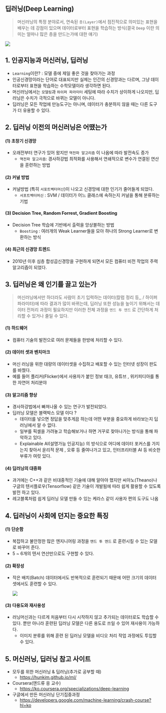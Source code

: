 ## 딥러닝(Deep Learning)

> 머신러닝의 특정 분야로서, 연속된 `층(Layer)`에서 점진적으로 의미있는 표현을 배우는 데 강점이 있으며 데이터로부터 표현을 학습하는 방식(결국 `Deep` 이란 의미는 얼마나 많은 층을 만드는가에 대한 얘기)

![](https://miro.medium.com/max/453/1*51D0MqtqHu3h2vTE5oJ-7g.png)

## 1. 인공지능과 머신러닝, 딥러닝

- `Learning`이란? : 모델 중에 제일 좋은 것을 찾아가는 과정
- 인공신경망이라는 단어로 대표되지만 실제는 인간의 신경망과는 다르며, 그냥 데이터로부터 표현을 학습하는 수학모델이라 생각하면 된다.
- 머신러닝에서는 `모델링`과 `하이퍼 파라미터` 세팅에 따라 수치가 상이하게 나오지만, 딥러닝은 수치가 극적으로 바뀌는 모델이 아니다.
- 딥러닝은 모든 작업에 만능도구는 아니며, 데이터가 충분하지 않을 때는 다른 도구가 더 유용할 수 있다.



## 2. 딥러닝 이전의 머신러닝은 어땠는가

#### (1) 초창기 신경망

- 오래전부터 연구가 있어 왔지만 `역전파 알고리즘` 이 나옴에 따라 발전속도 증가
  * `역전파 알고리즘`: 경사하강법 최적화를 사용해서 연쇄적으로 변수가 연결된 연산을 훈련하는 방법

#### (2) 커널 방법

- 커널방법 (특히 `서포트벡터머신`)이 나오고 신경망에 대한 인기가 줄어들게 되었다.
  * `서포트벡터머신` : SVM / 데이터가 어느 클래스에 속하는지 커널을 통해 분류하는 기법

#### (3) Decision Tree, Random Forrest, Gradient Boosting

- Decision Tree 학습에 기반에서 출력을 앙상블하는 방법
  * `Boosting` : 여러개의 Weak Learner들을 모아 하나의 Strong Learner로 변환하는 방식

#### (4) 최근의 신경망 트렌드

- 2010년 이후 심층 합성곱신경망을 구현하게 되면서 모든 컴퓨터 비전 작업의 주력 알고리즘이 되었다.



## 3. 딥러닝은 왜 인기를 끌고 있는가

> 머신러닝에서만 하더라도 사람이 초기 입력하는 데이터(칼럼 정리 등,, / 하이퍼 파라미터)에 따라 결과가 많이 바뀌는데, 딥러닝 또한 성능을 높이기 위해서는 데이터 전처리 과정이 필요하지만 이러한 전체 과정을 `엔드 투 엔드` 로 간단하게 처리할 수 있거나 줄일 수 있다.

#### (1) 하드웨어

- 컴퓨터 기술의 발전으로 여러 문제들을 한방에 처리할 수 있다.  

#### (2) 데이터 셋과 벤치마크

- 머신 러닝을 위한 대량의 데이터셋을 수집하고 배포할 수 있는 인터넷 성장이 판도를 바꿨다. 
- 예를 들어 플리커(Flicker)에서 사용자가 붙인 정보 태크, 유튜브 , 위키피디아를 통한 자연어 처리분야

#### (3) 알고리즘 향상 

- 경사하강법에서 빠져나올 수 있는 연구가 발전되었다.
- 딥러닝 모델은 블랙박스 모델 이다 ?
  * 데이터를 넣으면 정답을 맞추게끔 하는데 어떤 부분을 중요하게 바라보는지 딥러닝에서 알 수 없다.
  * 일부를 픽셀을 가려놓고 학습해보거나 하면 거꾸로 찾아나가는 방식을 통해 파악하고 있다.
  * Explainable AI(설명가능 인공지능) 의 방식으로 어디에 데이터 포커스를 가지는지 찾아서 윤리적 문제 , 오류 등 줄여나가고 있고, 인터프리터블 AI 등 비슷한 부류가 여럿 있다.

#### (4) 딥러닝의 대중화 

- 과거에는 C++과 같은 비대중적인 기술에 대해 알아야 했지만 씨아노(Theano)나 구글의 텐서플로우(Tensorflow) 같은 기술이 개발됨에 따라 쉽게 활용할 수 있도록 발전 하고 있다.
- 레고블록처럼 쉽게 딥러닝 모델 만들 수 있는 케라스 같이 사용자 편의 도구도 나옴



## 4. 딥러닝이 사회에 던지는 중요한 특징

#### (1) 단순함

- 복잡하고 불안정한 많은 엔지니어링 과정을 `엔드 투 엔드` 로 훈련시킬 수 있는 모델로 바꾸어 준다.
- 5 ~ 6개의 텐서 연산만으로도 구현할 수 있다.

#### (2) 확장성

- 작은 배치(Batch) 데이터에서도 반복적으로 훈련되기 때문에 어떤 크기의 데이터 셋에서도 훈련할 수 있다. 

  ![](http://mblogthumb3.phinf.naver.net/MjAxOTAxMjNfMjU4/MDAxNTQ4MjM1Nzg3NTA2.UtvnGsckZhLHOPPOBWH841IWsZFzNcgwZvYKi2nxImEg.CdtqIxOjWeBo4eNBD2pXu5uwYGa3ZVUr8WZvtldArtYg.PNG.qbxlvnf11/20190123_182720.png?type=w800)

#### (3) 다용도와 재사용성 

- 러닝머신과는 다르게 처음부터 다시 시작하지 않고 추가되는 데이터로도 학습할 수 있다. 뿐만 아니라 훈련된 딥러닝 모델은 다른 용도로 쓰일 수 있어 재사용이 가능하다. 
  * 이미지 분류를 위해 훈련 된 딥러닝 모델을 비디오 처리 작업 과정에도 투입할 수 있다.



## 5. 머신러닝, 딥러닝 참고 사이트

- 모두를 위한 머신러닝 & 딥러닝(추가로 공부할 때)
  * https://hunkim.github.io/ml/
- Coursera(앤드류 응 교수)
  * https://ko.coursera.org/specializations/deep-learning
- 구글에서 만든 머신러닝 단기집중과정
  * https://developers.google.com/machine-learning/crash-course?hl=ko